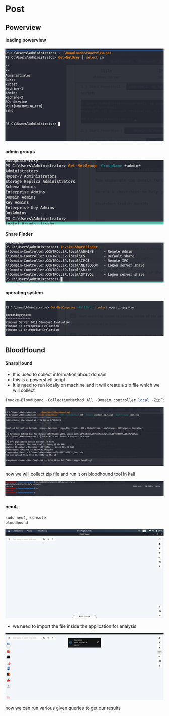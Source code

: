 # Post

## Powerview



#### loading powerview

![image-20200812194632942](Post.assets/image-20200812194632942.png)

#### 

#### admin groups

![image-20200812194905491](Post.assets/image-20200812194905491.png)





#### Share Finder

![image-20200812195011839](Post.assets/image-20200812195011839.png)



#### operating system

![image-20200812195227107](Post.assets/image-20200812195227107.png)





## BloodHound



#### SharpHound

- It is used to collect information about domain 
- this is a powershell script 
- it is need to run locally on machine and it will create a zip file which we will collect

```powershell
Invoke-BloodHound -CollectionMethod All -Domain controller.local -ZipFilename loot.zip
```



![image-20200812200021630](Post.assets/image-20200812200021630.png)



now we will collect zip file and run it on bloodhound tool in kali

![image-20200812201052625](Post.assets/image-20200812201052625.png)



#### neo4j

```
sudo neo4j console
bloodhound
```

![image-20200812201328626](Post.assets/image-20200812201328626.png)



- we need to import the file inside the application for analysis

![image-20200812201434179](Post.assets/image-20200812201434179.png)

now we can run various given queries to get our results



